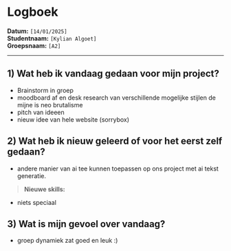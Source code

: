 # Logboek

**Datum:** `[14/01/2025]`  
**Studentnaam:** `[Kylian Algoet]`  
**Groepsnaam:** `[A2]`

---

## 1) Wat heb ik vandaag gedaan voor mijn project?

- Brainstorm in groep
- moodboard af en desk research van verschillende mogelijke stijlen de mijne is neo brutalisme
- pitch van ideeen
- nieuw idee van hele website (sorrybox)

## 2) Wat heb ik nieuw geleerd of voor het eerst zelf gedaan?

- andere manier van ai tee kunnen toepassen op ons project met ai tekst generatie.
> **Nieuwe skills:**

- niets speciaal

## 3) Wat is mijn gevoel over vandaag?

- groep dynamiek zat goed en leuk :)
